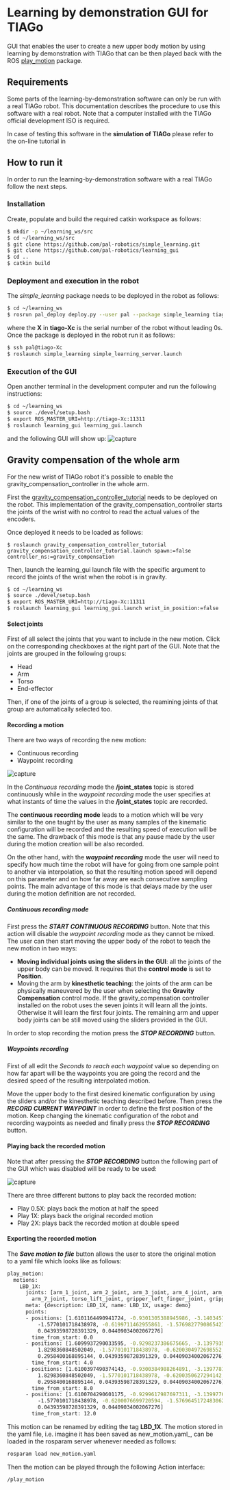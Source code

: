 # Learning by demonstration GUI for TIAGo

GUI that enables the user to create a new upper body motion by using learning by demonstration with TIAGo that can be then played back with the ROS [play_motion](http://wiki.ros.org/play_motion) package.

## Requirements
Some parts of the learning-by-demonstration software can only be run with a real TIAGo robot. This documentation describes the procedure to use this software with a real robot. Note that a computer installed with the TIAGo official development ISO is required.

In case of testing this software in the **simulation of TIAGo** please refer to the on-line tutorial in 

## How to run it
In order to run the learning-by-demonstration software with a real TIAGo follow the next steps. 

### Installation
Create, populate and build the required catkin workspace as follows:
```sh
$ mkdir -p ~/learning_ws/src
$ cd ~/learning_ws/src
$ git clone https://github.com/pal-robotics/simple_learning.git
$ git clone https://github.com/pal-robotics/learning_gui
$ cd ..
$ catkin build
```
### Deployment and execution in the robot

The *simple_learning* package needs to be deployed in the robot as follows:

```sh
$ cd ~/learning_ws
$ rosrun pal_deploy deploy.py --user pal --package simple_learning tiago-Xc
```
where the **X** in **tiago-Xc** is the serial number of the robot without leading 0s.
Once the package is deployed in the robot run it as follows:
```sh
$ ssh pal@tiago-Xc
$ roslaunch simple_learning simple_learning_server.launch
```
### Execution of the GUI
Open another terminal in the development computer and run the following instructions:
```sh
$ cd ~/learning_ws
$ source ./devel/setup.bash
$ export ROS_MASTER_URI=http://tiago-Xc:11311
$ roslaunch learning_gui learning_gui.launch
```
and the following GUI will show up:
![capture](learning_gui_gripper.png)

## Gravity compensation of the whole arm
For the new wrist of TIAGo robot it's possible to enable the gravity_compensation_controller in the whole arm.

First the [gravity_compensation_controller_tutorial](https://github.com/pal-robotics/gravity_compensation_controller_tutorial) needs to be deployed on the robot. This implementation of the gravity_compensation_controller starts the joints of the wrist with no control to read the actual values of the encoders.

Once deployed it needs to be loaded as follows:
```
$ roslaunch gravity_compensation_controller_tutorial gravity_compensation_controller_tutorial.launch spawn:=false controller_ns:=gravity_compensation
``` 

Then, launch the learning_gui launch file with the specific argument to record the joints of the wrist when the robot is in gravity.

```sh
$ cd ~/learning_ws
$ source ./devel/setup.bash
$ export ROS_MASTER_URI=http://tiago-Xc:11311
$ roslaunch learning_gui learning_gui.launch wrist_in_position:=false
```

#### Select joints

First of all select the joints that you want to include in the new motion. Click on the corresponding checkboxes at the right part of the GUI. Note that the joints are grouped in the following groups:
* Head 
* Arm
* Torso
* End-effector

Then, if one of the joints of a group is selected, the reamining joints of that group are automatically selected too.

#### Recording a motion

There are two ways of recording the new motion:
* Continuous recording
* Waypoint recording

![capture](recording_modes.jpg)

In the _Continuous recording_ mode the **/joint_states** topic is stored continuously while in the _waypoint recording_ mode the user specifies at what instants of time the values in the **/joint_states** topic are recorded. 

The **continuous recording mode** leads to a motion which will be very similar to the one taught by the user as many samples of the kinematic configuration will be recorded and the resulting speed of execution will be the same. The drawback of this mode is that any pause made by the user during the motion creation will be also recorded.

On the other hand, with the ***waypoint recording*** mode the user will need to specify how much time the robot will have for going from one sample point to another via interpolation, so that the resulting motion speed will depend on this parameter and on how far away are each consecutive sampling points. The main advantage of this mode is that delays made by the user during the motion definition are not recorded.

##### Continuous recording mode
First press the ***START CONTINUOUS RECORDING*** button. Note that this action will disable the _waypoint recording_ mode as they cannot be mixed. 
The user can then start moving the upper body of the robot to teach the new motion in two ways:
* **Moving individual joints using the sliders in the GUI**: all the joints of the upper body can be moved. It requires that the **control mode** is set to **Position**.
* Moving the arm by **kinesthetic teaching**: the joints of the arm can be physically maneuvered by the user when selecting the **Gravity Compensation** control mode. If the gravity_compensation controller installed on the robot uses the seven joints it will learn all the joints. Otherwise it will learn the first four joints. The remaining arm and upper body joints can be still moved using the sliders provided in the GUI.

In order to stop recording the motion press the ***STOP RECORDING*** button. 

##### Waypoints recording

First of all edit the _Seconds to reach each waypoint_ value so depending on how far apart will be the waypoints you are going the record and the desired speed of the resulting interpolated motion.

Move the upper body to the first desired kinematic configuration by using the sliders and/or the kinesthetic teaching described before. Then press the ***RECORD CURRENT WAYPOINT*** in order to define the first position of the motion. Keep changing the kinematic configuration of the robot and recording waypoints as needed and finally press the ***STOP RECORDING*** button.

#### Playing back the recorded motion

Note that after pressing the ***STOP RECORDING*** button the following part of the GUI which was disabled will be ready to be used:

![capture](play_back_and_export_options.png)

There are three different buttons to play back the recorded motion:
* Play 0.5X: plays back the motion at half the speed
* Play 1X: plays back the original recorded motion
* Play 2X: plays back the recorded motion at double speed

#### Exporting the recorded motion

The ***Save motion to file*** button allows the user to store the original motion to a yaml file which looks like as follows:

```sh
play_motion:
  motions:
    LBD_1X:
      joints: [arm_1_joint, arm_2_joint, arm_3_joint, arm_4_joint, arm_5_joint, arm_6_joint,
        arm_7_joint, torso_lift_joint, gripper_left_finger_joint, gripper_right_finger_joint]
      meta: {description: LBD_1X, name: LBD_1X, usage: demo}
      points:
      - positions: [1.6101164490941724, -0.9301305388945986, -3.140345763855865, 1.830050845009127,
          -1.5770101718438978, -0.6199711462955861, -1.5769827790865427, 0.295996401282352,
          0.04393598728391329, 0.04409034002067276]
        time_from_start: 0.0
      - positions: [1.6099937290033595, -0.9298237386675665, -3.1397935234472074,
          1.8298360848502049, -1.5770101718438978, -0.6200304972698552, -1.5769142971931556,
          0.2958400168895144, 0.04393598728391329, 0.04409034002067276]
        time_from_start: 4.0
      - positions: [1.6100397490374143, -0.9300384988264891, -3.1397781834358556,
          1.8298360848502049, -1.5770101718438978, -0.6200350627294142, -1.5769645172483062,
          0.2958400168895144, 0.04393598728391329, 0.04409034002067276]
        time_from_start: 8.0
      - positions: [1.6100704290601175, -0.9299617987697311, -3.139977603583427, 1.8300048249750724,
          -1.5770101718438978, -0.6200076699720594, -1.5769645172483062, 0.2959182090859332,
          0.04393598728391329, 0.04409034002067276]
        time_from_start: 12.0
```
This motion can be renamed by editing the tag **LBD_1X**. The motion stored in the yaml file, i.e. imagine it has been saved as new_motion.yaml_, can be loaded in the rosparam server whenever needed as follows:

```sh
rosparam load new_motion.yaml
```

Then the motion can be played through the following Action interface:

```sh
/play_motion
```


